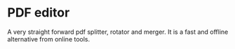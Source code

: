 # PDF editor

A very straight forward pdf splitter, rotator and merger. It is a fast and offline alternative from online tools.